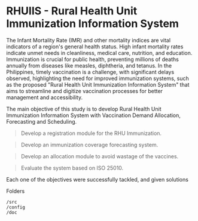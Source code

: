 # RHUIIS - Rural Health Unit Immunization Information System

  The Infant Mortality Rate (IMR) and other mortality indices are vital indicators of a region's general health status. High infant mortality rates indicate unmet needs in cleanliness, medical care, nutrition, and education. Immunization is crucial for public health, preventing millions of deaths annually from diseases like measles, diphtheria, and tetanus. In the Philippines, timely vaccination is a challenge, with significant delays observed, highlighting the need for improved immunization systems, such as the proposed "Rural Health Unit Immunization Information System" that aims to streamline and digitize vaccination processes for better management and accessibility.

The main objective of this study is to develop Rural Health Unit Immunization Information System with Vaccination Demand Allocation, Forecasting and Scheduling.

   >Develop a registration module for the RHU Immunization.
    
   >Develop an immunization coverage forecasting system.
   
   >Develop an allocation module to avoid wastage of the vaccines.
   
   >Evaluate the system based on ISO 25010.

Each one of the objectives were successfully tackled, and given solutions


Folders

    /src
    /config
    /doc

